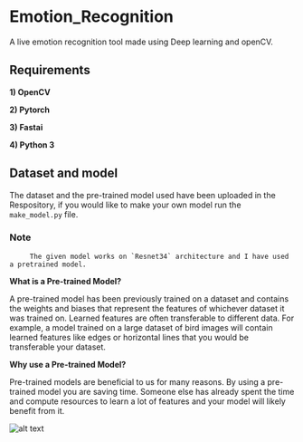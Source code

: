 # Emotion_Recognition

A live emotion recognition tool made using Deep learning and openCV.

## Requirements

**1) OpenCV**

**2) Pytorch**

**3) Fastai**

**4) Python 3**

## Dataset and model

The dataset and the pre-trained model used have been uploaded in the Respository, if you would like to make your own model run the `make_model.py` file.

   ### Note
         The given model works on `Resnet34` architecture and I have used a pretrained model.
         
         

**What is a Pre-trained Model?**

   A pre-trained model has been previously trained on a dataset and contains the weights and biases that represent the features of whichever dataset it was trained on. Learned features are often transferable to different data. For example, a model trained on a large dataset of bird images will contain learned features like edges or horizontal lines that you would be transferable your dataset.

**Why use a Pre-trained Model?**

   Pre-trained models are beneficial to us for many reasons. By using a pre-trained model you are saving time. Someone else has already spent the time and compute resources to learn a lot of features and your model will likely benefit from it.

![alt text](https://i.imgur.com/nyYh5xH.jpg "Resnet34")

